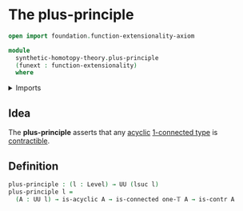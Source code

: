 # The plus-principle

```agda
open import foundation.function-extensionality-axiom

module
  synthetic-homotopy-theory.plus-principle
  (funext : function-extensionality)
  where
```

<details><summary>Imports</summary>

```agda
open import foundation.connected-types funext
open import foundation.contractible-types funext
open import foundation.truncation-levels
open import foundation.universe-levels

open import synthetic-homotopy-theory.acyclic-types funext
```

</details>

## Idea

The **plus-principle** asserts that any
[acyclic](synthetic-homotopy-theory.acyclic-types.md)
[1-connected type](foundation.connected-types.md) is
[contractible](foundation.contractible-types.md).

## Definition

```agda
plus-principle : (l : Level) → UU (lsuc l)
plus-principle l =
  (A : UU l) → is-acyclic A → is-connected one-𝕋 A → is-contr A
```
